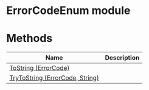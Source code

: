 # ErrorCodeEnum module

# Methods

|Name|Description|
|---|---|
|[ToString (ErrorCode)](./ToString.md)||
|[TryToString (ErrorCode, String)](./TryToString.md)||
